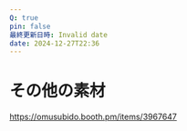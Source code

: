 ```yaml
---
Q: true
pin: false
最終更新日時: Invalid date
date: 2024-12-27T22:36
---
```

# その他の素材

https://omusubido.booth.pm/items/3967647